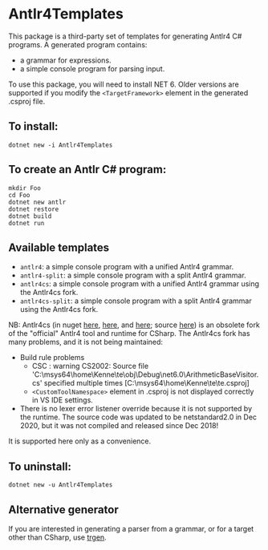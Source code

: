 # Antlr4Templates

This package is a third-party set of templates for generating Antlr4 C# programs.
A generated program contains:
* a grammar for expressions.
* a simple console program for parsing input.

To use this package, you will need to install NET 6.
Older versions are supported if
you modify the `<TargetFramework>` element in the
generated .csproj file.

## To install:

    dotnet new -i Antlr4Templates

## To create an Antlr C# program:

    mkdir Foo
    cd Foo
    dotnet new antlr
    dotnet restore
    dotnet build
    dotnet run

## Available templates

* `antlr4`: a simple console program with a unified Antlr4 grammar.
* `antlr4-split`: a simple console program with a split Antlr4 grammar.
* `antlr4cs`: a simple console program with a unified Antlr4 grammar using the Antlr4cs fork.
* `antlr4cs-split`: a simple console program with a split Antlr4 grammar using the Antlr4cs fork.

NB: Antlr4cs (in nuget
[here](https://www.nuget.org/packages/Antlr4/),
[here](https://www.nuget.org/packages/Antlr4.Runtime/),
and [here](https://www.nuget.org/packages/Antlr4.CodeGenerator/);
source [here](https://github.com/tunnelvisionlabs/antlr4cs)) is an obsolete fork of the "official" Antlr4 tool and runtime for CSharp.
The Antlr4cs fork has many problems, and it is not being maintained:

* Build rule problems
    * CSC : warning CS2002: Source file 'C:\msys64\home\Kenne\te\obj\Debug\net6.0\ArithmeticBaseVisitor.cs' specified multiple times [C:\msys64\home\Kenne\te\te.csproj]
    * `<CustomToolNamespace>` element in .csproj is not displayed correctly in VS IDE settings.
* There is no lexer error listener override because it is not supported by the runtime. The source code was updated to be netstandard2.0 in Dec 2020, but it was not compiled and released since Dec 2018!

It is supported here only as a convenience.

## To uninstall:

    dotnet new -u Antlr4Templates

## Alternative generator

If you are interested in generating a parser from a grammar,
or for a target other than CSharp,
use [trgen](https://github.com/kaby76/Domemtech.Trash/tree/main/trgen).
